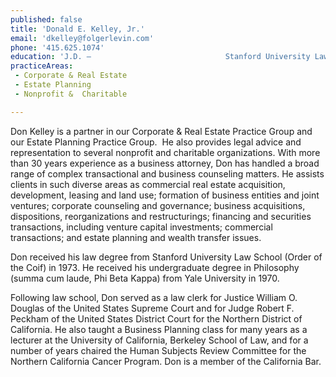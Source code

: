 ```yaml
---
published: false
title: 'Donald E. Kelley, Jr.'
email: 'dkelley@folgerlevin.com'
phone: '415.625.1074'
education: 'J.D. — 			         			Stanford University Law School,			         			1973  			            							        B.A.  — 			         			Yale University,			         			1970'
practiceAreas: 
 - Corporate & Real Estate
 - Estate Planning
 - Nonprofit &  Charitable

---
```

<p>Don Kelley is a partner in our Corporate &amp; Real Estate Practice Group and our Estate Planning Practice Group. &#xA0;He also provides legal advice and representation to several nonprofit and charitable organizations. With more than 30 years experience as a business attorney, Don has handled a broad range of complex transactional and business counseling matters. He assists clients in such diverse areas as commercial real estate acquisition, development, leasing and land use; formation of business entities and joint ventures; corporate counseling and governance; business acquisitions, dispositions, reorganizations and restructurings; financing and securities transactions, including venture capital investments; commercial transactions; and estate planning and wealth transfer issues.</p>
<p>Don received his law degree from Stanford University Law School (Order of the Coif) in 1973. He received his undergraduate degree in Philosophy (summa cum laude, Phi Beta Kappa) from Yale University in 1970.</p>
<p>Following law school, Don served as a law clerk for Justice William O. Douglas of the United States Supreme Court and for Judge Robert F. Peckham of the United States District Court for the Northern District of California. He also taught a Business Planning class for many years as a lecturer at the University of California, Berkeley School of Law, and for a number of years chaired the Human Subjects Review Committee for the Northern California Cancer Program. Don is a member of the California Bar.</p>